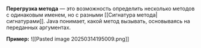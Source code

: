 
**Перегрузка метода** — это возможность определить несколько методов с одинаковым именем, но с разными [[Сигнатура метода|сигнатурами]]. Java понимает, какой метод вызывать, основываясь на переданных аргументах.

**Пример:**
![[Pasted image 20250314195009.png]]